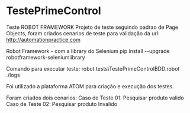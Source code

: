 # TestePrimeControl
Teste ROBOT FRAMEWORK
Projeto de teste seguindo padrao de Page Objects, foram criados cenarios de teste para validação da url: http://automationpractice.com


Robot Framework - com a library do Selenium
pip install --upgrade robotframework-seleniumlibrary

Comando para executar teste:
robot tests\TestePrimeControlBDD.robot ./logs

Foi utilizado a plataforma ATOM para criação e execução dos testes.

Foram criados dois cenarios:
Caso de Teste 01: Pesquisar produto valido
Caso de Teste 02: Pesquisar produto Invalido
